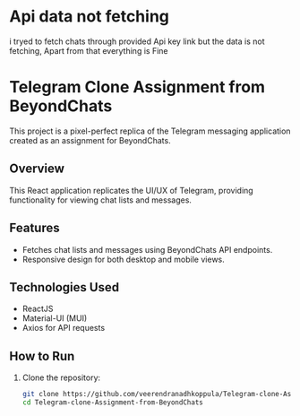 # Api data not fetching
i tryed to fetch chats through provided Api key link but the data is not fetching, Apart from that everything is Fine

# Telegram Clone Assignment from BeyondChats

This project is a pixel-perfect replica of the Telegram messaging application created as an assignment for BeyondChats.

## Overview

This React application replicates the UI/UX of Telegram, providing functionality for viewing chat lists and messages.

## Features

- Fetches chat lists and messages using BeyondChats API endpoints.
- Responsive design for both desktop and mobile views.

## Technologies Used

- ReactJS
- Material-UI (MUI)
- Axios for API requests

## How to Run

1. Clone the repository:
   ```bash
   git clone https://github.com/veerendranadhkoppula/Telegram-clone-Assignment-from-BeyondChats.git
   cd Telegram-clone-Assignment-from-BeyondChats
